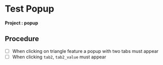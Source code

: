 # Test Popup

**Project : popup**

## Procedure

- [ ] When clicking on triangle feature a popup with two tabs must appear
- [ ] When clicking `tab2`, `tab2_value` must appear
